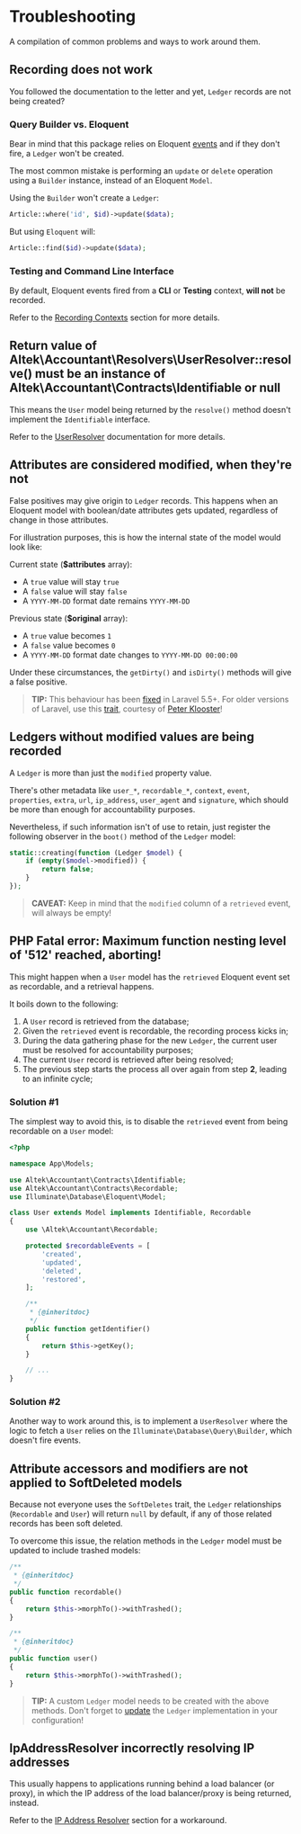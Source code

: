 # Troubleshooting
A compilation of common problems and ways to work around them.

## Recording does not work
You followed the documentation to the letter and yet, `Ledger` records are not being created?

### Query Builder vs. Eloquent
Bear in mind that this package relies on Eloquent [events](https://laravel.com/docs/5.7/eloquent#events) and if they don't fire, a `Ledger` won't be created.

The most common mistake is performing an `update` or `delete` operation using a `Builder` instance, instead of an Eloquent `Model`.

Using the `Builder` won't create a `Ledger`:
```php
Article::where('id', $id)->update($data);
```

But using `Eloquent` will:
```php
Article::find($id)->update($data);
```

### Testing and Command Line Interface
By default, Eloquent events fired from a **CLI** or **Testing** context, **will not** be recorded.

Refer to the [Recording Contexts](configuration.md#recording-contexts) section for more details.

## Return value of Altek\Accountant\Resolvers\UserResolver::resolve() must be an instance of Altek\Accountant\Contracts\Identifiable or null
This means the `User` model being returned by the `resolve()` method doesn't implement the `Identifiable` interface.

Refer to the [UserResolver](resolvers.md#user-resolver) documentation for more details.

## Attributes are considered modified, when they're not
False positives may give origin to `Ledger` records.
This happens when an Eloquent model with boolean/date attributes gets updated, regardless of change in those attributes.

For illustration purposes, this is how the internal state of the model would look like:

Current state (**$attributes** array):
- A `true` value will stay `true`
- A `false` value will stay `false`
- A `YYYY-MM-DD` format date remains `YYYY-MM-DD`

Previous state (**$original** array):
- A `true` value becomes `1`
- A `false` value becomes `0`
- A `YYYY-MM-DD` format date changes to `YYYY-MM-DD 00:00:00`

Under these circumstances, the `getDirty()` and `isDirty()` methods will give a false positive.
 
> **TIP:** This behaviour has been [fixed](https://github.com/laravel/framework/pull/18400) in Laravel 5.5+. For older versions of Laravel, use this [trait](https://gist.github.com/crashkonijn/7d581e55770d2379494067d8b0ce0f6d), courtesy of [Peter Klooster](https://github.com/crashkonijn)!

## Ledgers without modified values are being recorded
A `Ledger` is more than just the `modified` property value.

There's other metadata like `user_*`, `recordable_*`, `context`, `event`, `properties`, `extra`, `url`, `ip_address`, `user_agent` and `signature`, which should be more than enough for accountability purposes.

Nevertheless, if such information isn't of use to retain, just register the following observer in the `boot()` method of the `Ledger` model:

```php
static::creating(function (Ledger $model) {
    if (empty($model->modified)) {
        return false;
    }
});
```

> **CAVEAT:** Keep in mind that the `modified` column of a `retrieved` event, will always be empty!

## PHP Fatal error: Maximum function nesting level of '512' reached, aborting!
This might happen when a `User` model has the `retrieved` Eloquent event set as recordable, and a retrieval happens.

It boils down to the following:

1. A `User` record is retrieved from the database;
2. Given the `retrieved` event is recordable, the recording process kicks in;
3. During the data gathering phase for the new `Ledger`, the current user must be resolved for accountability purposes;
4. The current `User` record is retrieved after being resolved;
5. The previous step starts the process all over again from step **2**, leading to an infinite cycle;

### Solution #1
The simplest way to avoid this, is to disable the `retrieved` event from being recordable on a `User` model:

```php
<?php

namespace App\Models;

use Altek\Accountant\Contracts\Identifiable;
use Altek\Accountant\Contracts\Recordable;
use Illuminate\Database\Eloquent\Model;

class User extends Model implements Identifiable, Recordable
{
    use \Altek\Accountant\Recordable;

    protected $recordableEvents = [
        'created',
        'updated',
        'deleted',
        'restored',
    ];

    /**
     * {@inheritdoc}
     */
    public function getIdentifier()
    {
        return $this->getKey();
    }

    // ...
}
```

### Solution #2
Another way to work around this, is to implement a `UserResolver` where the logic to fetch a `User` relies on the `Illuminate\Database\Query\Builder`, which doesn't fire events.

## Attribute accessors and modifiers are not applied to SoftDeleted models
Because not everyone uses the `SoftDeletes` trait, the `Ledger` relationships (`Recordable` and `User`) will return `null` by default, if any of those related records has been soft deleted.

To overcome this issue, the relation methods in the `Ledger` model must be updated to include trashed models:

```php
/**
 * {@inheritdoc}
 */
public function recordable()
{
    return $this->morphTo()->withTrashed();
}

/**
 * {@inheritdoc}
 */
public function user()
{
    return $this->morphTo()->withTrashed();
}
```

> **TIP:** A custom `Ledger` model needs to be created with the above methods. Don't forget to [update](ledger-implementation.md#defining-the-ledger-model) the `Ledger` implementation in your configuration!

## IpAddressResolver incorrectly resolving IP addresses 
This usually happens to applications running behind a load balancer (or proxy), in which the IP address of the load balancer/proxy is being returned, instead.

Refer to the [IP Address Resolver](resolvers.md#ip-address-resolver) section for a workaround.

